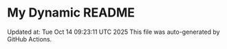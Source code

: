 # My Dynamic README
Updated at: Tue Oct 14 09:23:11 UTC 2025
This file was auto-generated by GitHub Actions.
